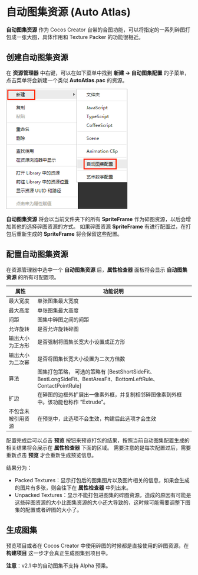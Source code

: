 # 自动图集资源 (Auto Atlas)

**自动图集资源** 作为 Cocos Creator 自带的合图功能，可以将指定的一系列碎图打包成一张大图，具体作用和 Texture Packer 的功能很相近。

## 创建自动图集资源

在 **资源管理器** 中右键，可以在如下菜单中找到 **新建 -> 自动图集配置** 的子菜单，点击菜单将会新建一个类似 **AutoAtlas.pac** 的资源。

![create auto atlas](auto-atlas/create-auto-atlas.png)

**自动图集资源** 将会以当前文件夹下的所有 **SpriteFrame** 作为碎图资源，以后会增加其他的选择碎图资源的方式。
如果碎图资源 **SpriteFrame** 有进行配置过，在打包后重新生成的 **SpriteFrame** 将会保留这些配置。

## 配置自动图集资源

在资源管理器中选中一个 **自动图集资源** 后，**属性检查器** 面板将会显示 **自动图集资源** 的所有可配置项。

| 属性 |   功能说明
| -------------- | ----------- |
| 最大宽度 | 单张图集最大宽度
| 最大高度 | 单张图集最大高度
| 间距 | 图集中碎图之间的间距
| 允许旋转 | 是否允许旋转碎图
| 输出大小为正方形 | 是否强制将图集长宽大小设置成正方形
| 输出大小为二次幂 | 是否将图集长宽大小设置为二次方倍数
| 算法 | 图集打包策略， 可选的策略有 [BestShortSideFit、BestLongSideFit、BestAreaFit、BottomLeftRule、ContactPointRule]
| 扩边 | 在碎图的边框外扩展出一像素外框，并复制相邻碎图像素到外框中。该功能也称作 “Extrude”。
| 不包含未被引用资源 | 在预览中，此选项不会生效，构建后此选项才会生效

配置完成后可以点击 **预览** 按钮来预览打包的结果，按照当前自动图集配置生成的相关结果将会展示在 **属性检查器** 下面的区域。
需要注意的是每次配置过后，需要重新点击 **预览** 才会重新生成预览信息。

结果分为：
 - Packed Textures：显示打包后的图集图片以及图片相关的信息，如果会生成的图片有多张，则会往下在 **属性检查器** 中列出来。
 - Unpacked Textures：显示不能打包进图集的碎图资源，造成的原因有可能是这些碎图资源的大小比图集资源的大小还大导致的，这时候可能需要调整下图集的配置或者碎图的大小了。

## 生成图集

预览项目或者在 Cocos Creator 中使用碎图的时候都是直接使用的碎图资源，在 **构建项目** 这一步才会真正生成图集到项目中。

**注意**：v2.1 中的自动图集不支持 Alpha 预乘。

